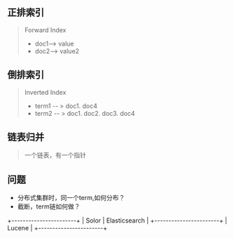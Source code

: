 ## 正排索引
> Forward Index
> * doc1--> value
> * doc2--> value2

## 倒排索引
> Inverted Index
> * term1 -- > doc1. doc4
> * term2 -- > doc1. doc2. doc3. doc4

## 链表归并
> 一个链表，有一个指针

## 问题
* 分布式集群时，同一个term,如何分布？ 
* 截断，term链如何做？



+-----------------------+
| Solor | Elasticsearch |
+-----------------------+
|        Lucene         |
+-----------------------+
